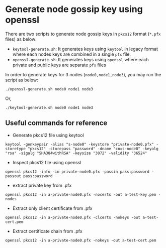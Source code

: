 # Generate node gossip key using openssl

There are two scripts to generate node gossip keys in `pkcs12` format (`*.pfx` files) as below:

* `keytool-generate.sh`: It generates keys using `keytool` in legacy format where each nodes keys are combined in a single `pfx` file.
* `openssl-generate.sh`: It generates keys using `openssl` where each private and public keys are separate `pfx` files

In order to generate keys for 3 nodes (`node0,node1,node3`), you may run the script as below:

```
./openssl-generate.sh node0 node1 node3
```

Or,

```
./keytool-generate.sh node0 node1 node3
```

## Useful commands for reference

* Generate pkcs12 file using keytool

```
keytool -genkeypair -alias "s-node0" -keystore "private-node0.pfx" -storetype "pkcs12" -storepass "password" -dname "cn=s-node0" -keyalg "rsa" -sigalg "SHA384withRSA" -keysize "3072" -validity "36524"
```

* Inspect pkcs12 file using openssl

```
openssl pkcs12 -info -in private-node0.pfx -passin pass:password -passout pass:password
```

* extract private key from .pfx

```
openssl pkcs12 -in a-private-node0.pfx -nocerts -out a-test-key.pem -nodes
```

* Extract only client certificate from .pfx

```
openssl pkcs12 -in a-private-node0.pfx -clcerts -nokeys -out a-test-cert.pem
```

* Extract certificate chain from .pfx

```
openssl pkcs12 -in a-private-node0.pfx -nokeys -out a-test-cert.pem
```
